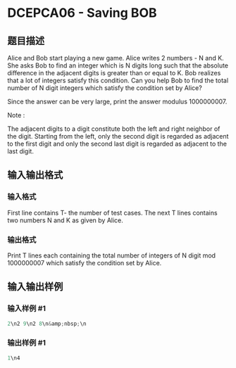 # DCEPCA06 - Saving BOB

## 题目描述

Alice and Bob start playing a new game. Alice writes 2 numbers - N and K. She asks Bob to find an integer which is N digits long such that the absolute difference in the adjacent digits is greater than or equal to K. Bob realizes that a lot of integers satisfy this condition. Can you help Bob to find the total number of N digit integers which satisfy the condition set by Alice?

Since the answer can be very large, print the answer modulus 1000000007.

Note :

The adjacent digits to a digit constitute both the left and right neighbor of the digit. Starting from the left, only the second digit is regarded as adjacent to the first digit and only the second last digit is regarded as adjacent to the last digit.

## 输入输出格式

### 输入格式

First line contains T- the number of test cases. The next T lines contains two numbers N and K as given by Alice.

### 输出格式

Print T lines each containing the total number of integers of N digit mod 1000000007 which satisfy the condition set by Alice.

## 输入输出样例

### 输入样例 #1

```cpp
2\n2 9\n2 8\n&amp;nbsp;\n
```


### 输出样例 #1

```cpp
1\n4
```


